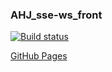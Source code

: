 ### AHJ_sse-ws_front

[![Build status](https://ci.appveyor.com/api/projects/status/mmofyulfsbsd6rum?svg=true)](https://ci.appveyor.com/project/CoolPaK/ahj-sse-ws-front)

[GitHub Pages]()